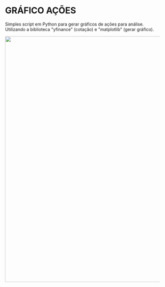 # GRÁFICO AÇÕES
<p>Simples script em Python para gerar gráficos de ações para análise. Utilizando a biblioteca "yfinance" (cotação) e "matplotlib" (gerar gráfico).</p>

<div align="center">
<img src="https://github.com/user-attachments/assets/2d1128b8-79a7-4a3e-8454-cbc9abd11c54" width="800px" />   
</div> 
